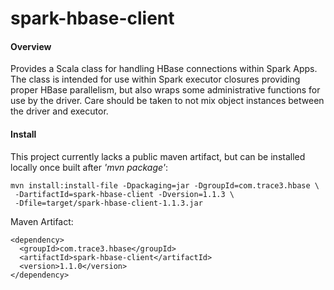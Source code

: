 spark-hbase-client
==================


#### Overview

  Provides a Scala class for handling HBase connections within Spark Apps.
The class is intended for use within Spark executor closures providing proper 
HBase parallelism, but also wraps some administrative functions for use by the 
driver. Care should be taken to not mix object instances between the driver 
and executor.


#### Install

  This project currently lacks a public maven artifact, but can be 
installed locally once built after *'mvn package'*: 

```
mvn install:install-file -Dpackaging=jar -DgroupId=com.trace3.hbase \
 -DartifactId=spark-hbase-client -Dversion=1.1.3 \
 -Dfile=target/spark-hbase-client-1.1.3.jar
```

Maven Artifact:
```
<dependency>
  <groupId>com.trace3.hbase</groupId>
  <artifactId>spark-hbase-client</artifactId>
  <version>1.1.0</version>
</dependency>
```
